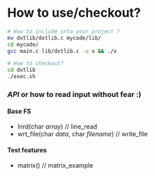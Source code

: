 # How to use/checkout?
```bash
# How to include into your project ?
mv dxtlib/dxtlib.c mycode/lib/
cd mycode/
gcc main.c lib/dxtlib.c -o x && ./x

# How to checkout? 
cd dxtlib
./exec.sh
```

### *API* or how to read input without fear :)

#### **Base** FS
- lnrd(char *array*) // line_read
- wrt_file(char *data*, char *filename*) // write_file

#### **Test features**
- matrix() // matrix_example
